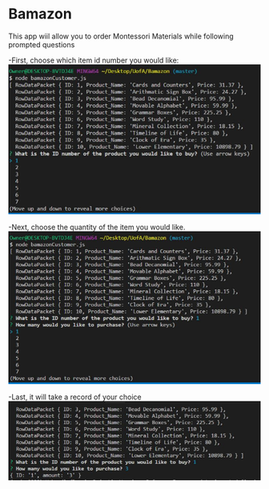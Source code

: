 # Bamazon

This app wiil allow you to order Montessori Materials while following prompted questions

-First, choose which item id number you would like:
![items](images/items.JPG)

-Next, choose the quantity of the item you would like.
![purchase](images/purchase.JPG)

-Last, it will take a record of your choice
![record](images/record.JPG)